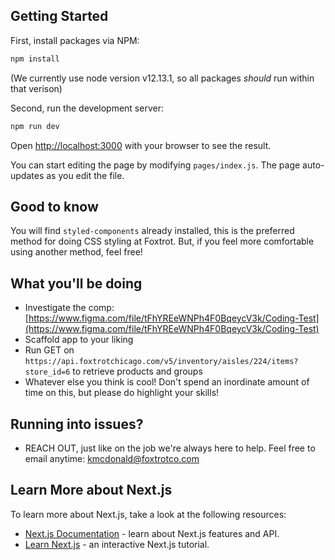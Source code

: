 
## Getting Started

First, install packages via NPM:
```bash
npm install
```

(We currently use node version v12.13.1, so all packages _should_ run within that verison)

Second, run the development server:

```bash
npm run dev
```

Open [http://localhost:3000](http://localhost:3000) with your browser to see the result.

You can start editing the page by modifying `pages/index.js`. The page auto-updates as you edit the file.

## Good to know
You will find `styled-components` already installed, this is the preferred method for doing CSS styling at Foxtrot. But, if you feel more comfortable using another method, feel free!

## What you'll be doing

- Investigate the comp: [https://www.figma.com/file/tFhYREeWNPh4F0BqeycV3k/Coding-Test](https://www.figma.com/file/tFhYREeWNPh4F0BqeycV3k/Coding-Test)
- Scaffold app to your liking
- Run GET on `https://api.foxtrotchicago.com/v5/inventory/aisles/224/items?store_id=6` to retrieve products and groups
- Whatever else you think is cool! Don't spend an inordinate amount of time on this, but please do highlight your skills!

## Running into issues?
- REACH OUT, just like on the job we're always here to help. Feel free to email anytime: kmcdonald@foxtrotco.com

## Learn More about Next.js

To learn more about Next.js, take a look at the following resources:

- [Next.js Documentation](https://nextjs.org/docs) - learn about Next.js features and API.
- [Learn Next.js](https://nextjs.org/learn) - an interactive Next.js tutorial.
